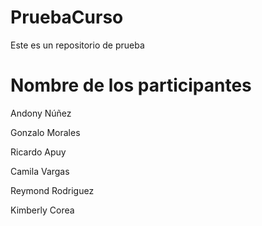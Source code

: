 # PruebaCurso

Este es un repositorio de prueba

# Nombre de los participantes

Andony Núñez

Gonzalo Morales

Ricardo Apuy

Camila Vargas

Reymond Rodriguez

Kimberly Corea
